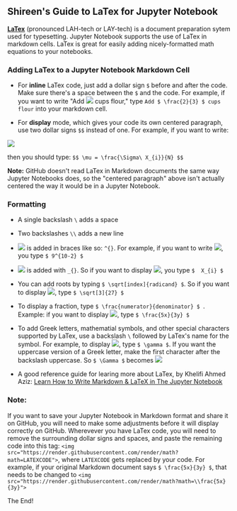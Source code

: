 ## Shireen's Guide to LaTex for Jupyter Notebook

[**LaTex**](https://www.latex-project.org/about/) (pronounced LAH-tech or LAY-tech) is a document preparation sytem used for typesetting. Jupyter Notebook supports the use of LaTex in markdown cells. LaTex is great for easily adding nicely-formatted math equations to your notebooks.

### Adding LaTex to a Jupyter Notebook Markdown Cell


* For **inline** LaTex code, just add a dollar sign `$` before and after the code. Make sure there's a space between the `$` and the code. For example, if you want to write "Add <img src="https://render.githubusercontent.com/render/math?math=\frac{2}{3} "> cups flour," type `Add $ \frac{2}{3} $ cups flour` into your markdown cell.


* For **display** mode, which gives your code its own centered paragraph, use two dollar signs `$$` instead of one. For example, if you want to write:

<img align="center" src="https://render.githubusercontent.com/render/math?math=\mu = \frac{\Sigma\ X_{i}}{N}">


then you should type: `$$ \mu = \frac{\Sigma\ X_{i}}{N} $$`

**Note:** GitHub doesn't read LaTex in Markdown documents the same way Jupyter Notebooks does, so the "centered paragraph" above isn't actually centered the way it would be in a Jupyter Notebook.

### Formatting
* A single backslash `\` adds a space
* Two backslashes `\\` adds a new line
* <img src="https://render.githubusercontent.com/render/math?math=A^{superscript}"> is added in braces like so: `^{}`. For example, if you want to write <img src="https://render.githubusercontent.com/render/math?math=9^{10-2}">, you type `$ 9^{10-2} $`
* <img src="https://render.githubusercontent.com/render/math?math=A_{subscript}"> is added with `_{}`. So if you want to display <img src="https://render.githubusercontent.com/render/math?math=X_{i}">, you type `$  X_{i} $`
* You can add roots by typing `$ \sqrt[index]{radicand} $`. So if you want to display <img src="https://render.githubusercontent.com/render/math?math=\sqrt[3]{27}">, type `$ \sqrt[3]{27} $`
* To display a fraction, type `$ \frac{numerator}{denominator} $ `. Example: if you want to display <img src="https://render.githubusercontent.com/render/math?math=\frac{5x}{3y}">\, type `$ \frac{5x}{3y} $`
* To add Greek letters, mathematial symbols, and other special characters supported by LaTex, use a backslash `\` followed by LaTex's name for the symbol. For example, to display <img src="https://render.githubusercontent.com/render/math?math=\gamma">, type `$ \gamma $`. If you want the uppercase version of a Greek letter, make the first character after the backslash uppercase. So `$ \Gamma $` becomes <img src="https://render.githubusercontent.com/render/math?math=\Gamma">

* A good reference guide for learing more about LaTex, by Khelifi Ahmed Aziz: [Learn How to Write Markdown & LaTeX in The Jupyter Notebook](https://towardsdatascience.com/write-markdown-latex-in-the-jupyter-notebook-10985edb91fd)

### Note:
If you want to save your Jupyter Notebook in Markdown format and share it on GitHub, you will need to make some adjustments before it will display correctly on GitHub. Wherevever you have LaTex code, you will need to remove the surrounding dollar signs and spaces, and paste the remaining code into this tag: `<img src="https://render.githubusercontent.com/render/math?math=LATEXCODE">`, where `LATEXCODE` gets replaced by your code. For example, if your original Markdown document says `$ \frac{5x}{3y} $`, that needs to be changed to `<img src="https://render.githubusercontent.com/render/math?math=\\frac{5x}{3y}">`

The End!
